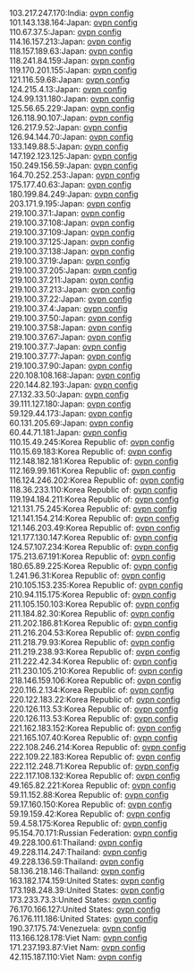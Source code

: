 103.217.247.170:India: [ovpn config](vpn/103_217_247_170.ovpn)  
101.143.138.164:Japan: [ovpn config](vpn/101_143_138_164.ovpn)  
110.67.37.5:Japan: [ovpn config](vpn/110_67_37_5.ovpn)  
114.16.157.213:Japan: [ovpn config](vpn/114_16_157_213.ovpn)  
118.157.189.63:Japan: [ovpn config](vpn/118_157_189_63.ovpn)  
118.241.84.159:Japan: [ovpn config](vpn/118_241_84_159.ovpn)  
119.170.201.155:Japan: [ovpn config](vpn/119_170_201_155.ovpn)  
121.116.59.68:Japan: [ovpn config](vpn/121_116_59_68.ovpn)  
124.215.4.13:Japan: [ovpn config](vpn/124_215_4_13.ovpn)  
124.99.131.180:Japan: [ovpn config](vpn/124_99_131_180.ovpn)  
125.56.65.229:Japan: [ovpn config](vpn/125_56_65_229.ovpn)  
126.118.90.107:Japan: [ovpn config](vpn/126_118_90_107.ovpn)  
126.217.9.52:Japan: [ovpn config](vpn/126_217_9_52.ovpn)  
126.94.144.70:Japan: [ovpn config](vpn/126_94_144_70.ovpn)  
133.149.88.5:Japan: [ovpn config](vpn/133_149_88_5.ovpn)  
147.192.123.125:Japan: [ovpn config](vpn/147_192_123_125.ovpn)  
150.249.156.59:Japan: [ovpn config](vpn/150_249_156_59.ovpn)  
164.70.252.253:Japan: [ovpn config](vpn/164_70_252_253.ovpn)  
175.177.40.63:Japan: [ovpn config](vpn/175_177_40_63.ovpn)  
180.199.84.249:Japan: [ovpn config](vpn/180_199_84_249.ovpn)  
203.171.9.195:Japan: [ovpn config](vpn/203_171_9_195.ovpn)  
219.100.37.1:Japan: [ovpn config](vpn/219_100_37_1.ovpn)  
219.100.37.108:Japan: [ovpn config](vpn/219_100_37_108.ovpn)  
219.100.37.109:Japan: [ovpn config](vpn/219_100_37_109.ovpn)  
219.100.37.125:Japan: [ovpn config](vpn/219_100_37_125.ovpn)  
219.100.37.138:Japan: [ovpn config](vpn/219_100_37_138.ovpn)  
219.100.37.19:Japan: [ovpn config](vpn/219_100_37_19.ovpn)  
219.100.37.205:Japan: [ovpn config](vpn/219_100_37_205.ovpn)  
219.100.37.211:Japan: [ovpn config](vpn/219_100_37_211.ovpn)  
219.100.37.213:Japan: [ovpn config](vpn/219_100_37_213.ovpn)  
219.100.37.22:Japan: [ovpn config](vpn/219_100_37_22.ovpn)  
219.100.37.4:Japan: [ovpn config](vpn/219_100_37_4.ovpn)  
219.100.37.50:Japan: [ovpn config](vpn/219_100_37_50.ovpn)  
219.100.37.58:Japan: [ovpn config](vpn/219_100_37_58.ovpn)  
219.100.37.67:Japan: [ovpn config](vpn/219_100_37_67.ovpn)  
219.100.37.7:Japan: [ovpn config](vpn/219_100_37_7.ovpn)  
219.100.37.77:Japan: [ovpn config](vpn/219_100_37_77.ovpn)  
219.100.37.90:Japan: [ovpn config](vpn/219_100_37_90.ovpn)  
220.108.108.168:Japan: [ovpn config](vpn/220_108_108_168.ovpn)  
220.144.82.193:Japan: [ovpn config](vpn/220_144_82_193.ovpn)  
27.132.33.50:Japan: [ovpn config](vpn/27_132_33_50.ovpn)  
39.111.127.180:Japan: [ovpn config](vpn/39_111_127_180.ovpn)  
59.129.44.173:Japan: [ovpn config](vpn/59_129_44_173.ovpn)  
60.131.205.69:Japan: [ovpn config](vpn/60_131_205_69.ovpn)  
60.44.71.181:Japan: [ovpn config](vpn/60_44_71_181.ovpn)  
110.15.49.245:Korea Republic of: [ovpn config](vpn/110_15_49_245.ovpn)  
110.15.69.183:Korea Republic of: [ovpn config](vpn/110_15_69_183.ovpn)  
112.148.182.181:Korea Republic of: [ovpn config](vpn/112_148_182_181.ovpn)  
112.169.99.161:Korea Republic of: [ovpn config](vpn/112_169_99_161.ovpn)  
116.124.246.202:Korea Republic of: [ovpn config](vpn/116_124_246_202.ovpn)  
118.36.233.110:Korea Republic of: [ovpn config](vpn/118_36_233_110.ovpn)  
119.194.184.211:Korea Republic of: [ovpn config](vpn/119_194_184_211.ovpn)  
121.131.75.245:Korea Republic of: [ovpn config](vpn/121_131_75_245.ovpn)  
121.141.154.214:Korea Republic of: [ovpn config](vpn/121_141_154_214.ovpn)  
121.146.203.49:Korea Republic of: [ovpn config](vpn/121_146_203_49.ovpn)  
121.177.130.147:Korea Republic of: [ovpn config](vpn/121_177_130_147.ovpn)  
124.57.107.234:Korea Republic of: [ovpn config](vpn/124_57_107_234.ovpn)  
175.213.67.191:Korea Republic of: [ovpn config](vpn/175_213_67_191.ovpn)  
180.65.89.225:Korea Republic of: [ovpn config](vpn/180_65_89_225.ovpn)  
1.241.96.31:Korea Republic of: [ovpn config](vpn/1_241_96_31.ovpn)  
210.105.153.235:Korea Republic of: [ovpn config](vpn/210_105_153_235.ovpn)  
210.94.115.175:Korea Republic of: [ovpn config](vpn/210_94_115_175.ovpn)  
211.105.150.103:Korea Republic of: [ovpn config](vpn/211_105_150_103.ovpn)  
211.184.82.30:Korea Republic of: [ovpn config](vpn/211_184_82_30.ovpn)  
211.202.186.81:Korea Republic of: [ovpn config](vpn/211_202_186_81.ovpn)  
211.216.204.53:Korea Republic of: [ovpn config](vpn/211_216_204_53.ovpn)  
211.218.79.93:Korea Republic of: [ovpn config](vpn/211_218_79_93.ovpn)  
211.219.238.93:Korea Republic of: [ovpn config](vpn/211_219_238_93.ovpn)  
211.222.42.34:Korea Republic of: [ovpn config](vpn/211_222_42_34.ovpn)  
211.230.105.210:Korea Republic of: [ovpn config](vpn/211_230_105_210.ovpn)  
218.146.159.106:Korea Republic of: [ovpn config](vpn/218_146_159_106.ovpn)  
220.116.2.134:Korea Republic of: [ovpn config](vpn/220_116_2_134.ovpn)  
220.122.183.22:Korea Republic of: [ovpn config](vpn/220_122_183_22.ovpn)  
220.126.113.53:Korea Republic of: [ovpn config](vpn/220_126_113_53.ovpn)  
220.126.113.53:Korea Republic of: [ovpn config](vpn/220_126_113_53.ovpn)  
221.162.183.152:Korea Republic of: [ovpn config](vpn/221_162_183_152.ovpn)  
221.165.107.40:Korea Republic of: [ovpn config](vpn/221_165_107_40.ovpn)  
222.108.246.214:Korea Republic of: [ovpn config](vpn/222_108_246_214.ovpn)  
222.109.22.183:Korea Republic of: [ovpn config](vpn/222_109_22_183.ovpn)  
222.112.248.71:Korea Republic of: [ovpn config](vpn/222_112_248_71.ovpn)  
222.117.108.132:Korea Republic of: [ovpn config](vpn/222_117_108_132.ovpn)  
49.165.82.221:Korea Republic of: [ovpn config](vpn/49_165_82_221.ovpn)  
59.11.152.88:Korea Republic of: [ovpn config](vpn/59_11_152_88.ovpn)  
59.17.160.150:Korea Republic of: [ovpn config](vpn/59_17_160_150.ovpn)  
59.19.159.42:Korea Republic of: [ovpn config](vpn/59_19_159_42.ovpn)  
59.4.58.175:Korea Republic of: [ovpn config](vpn/59_4_58_175.ovpn)  
95.154.70.171:Russian Federation: [ovpn config](vpn/95_154_70_171.ovpn)  
49.228.100.61:Thailand: [ovpn config](vpn/49_228_100_61.ovpn)  
49.228.114.247:Thailand: [ovpn config](vpn/49_228_114_247.ovpn)  
49.228.136.59:Thailand: [ovpn config](vpn/49_228_136_59.ovpn)  
58.136.218.146:Thailand: [ovpn config](vpn/58_136_218_146.ovpn)  
163.182.174.159:United States: [ovpn config](vpn/163_182_174_159.ovpn)  
173.198.248.39:United States: [ovpn config](vpn/173_198_248_39.ovpn)  
173.233.73.3:United States: [ovpn config](vpn/173_233_73_3.ovpn)  
76.170.166.127:United States: [ovpn config](vpn/76_170_166_127.ovpn)  
76.176.111.186:United States: [ovpn config](vpn/76_176_111_186.ovpn)  
190.37.175.74:Venezuela: [ovpn config](vpn/190_37_175_74.ovpn)  
113.166.128.178:Viet Nam: [ovpn config](vpn/113_166_128_178.ovpn)  
171.237.193.87:Viet Nam: [ovpn config](vpn/171_237_193_87.ovpn)  
42.115.187.110:Viet Nam: [ovpn config](vpn/42_115_187_110.ovpn)  
